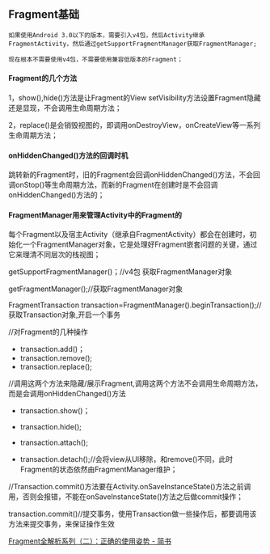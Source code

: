 ## Fragment基础

	如果使用Android 3.0以下的版本，需要引入v4包，然后Activity继承FragmentActivity，然后通过getSupportFragmentManager获取FragmentManager;

	现在根本不需要使用v4包，不需要使用兼容低版本的Fragment；

#### Fragment的几个方法

1，show(),hide()方法是让Fragment的View setVisibility方法设置Fragment隐藏还是显现，不会调用生命周期方法；

2，replace()是会销毁视图的，即调用onDestroyView，onCreateView等一系列生命周期方法；


#### onHiddenChanged()方法的回调时机

跳转新的Fragment时，旧的Fragment会回调onHiddenChanged()方法，不会回调onStop()等生命周期方法，而新的Fragment在创建时是不会回调onHiddenChanged()方法的；

#### FragmentManager用来管理Activity中的Fragment的

每个Fragment以及宿主Activity（继承自FragmentActivity）都会在创建时，初始化一个FragmentManager对象，它是处理好Fragment嵌套问题的关键，通过它来理清不同层次的栈视图；

getSupportFragmentManager()；//v4包 获取FragmentManager对象

getFragmentManager();//获取FragmentManager对象

FragmentTransaction transaction=FragmentManager().beginTransaction();//获取Transaction对象,开启一个事务

//对Fragment的几种操作

- transaction.add()；
- transaction.remove();
- transaction.replace();

//调用这两个方法来隐藏/展示Fragment,调用这两个方法不会调用生命周期方法，而是会调用onHiddenChanged()方法

- transaction.show()；
- transaction.hide();

- transaction.attach();
- transaction.detach();//会将view从UI移除，和remove()不同，此时Fragment的状态依然由FragmentManager维护；

//Transaction.commit()方法要在Activity.onSaveInstanceState()方法之前调用，否则会报错，不能在onSaveInstanceState()方法之后做commit操作； 

transaction.commit()//提交事务，使用Transaction做一些操作后，都要调用该方法来提交事务，来保证操作生效

[Fragment全解析系列（二）：正确的使用姿势 \- 简书](http://www.jianshu.com/p/fd71d65f0ec6)